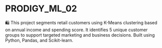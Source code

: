 # PRODIGY_ML_02
🛍️ This project segments retail customers using K-Means clustering based on annual income and spending score. It identifies 5 unique customer groups to support targeted marketing and business decisions. Built using Python, Pandas, and Scikit-learn.
